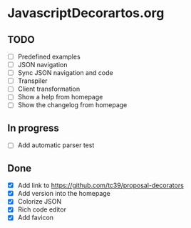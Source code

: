 # JavascriptDecorartos.org

## TODO

- [ ] Predefined examples
- [ ] JSON navigation
- [ ] Sync JSON navigation and code
- [ ] Transpiler
- [ ] Client transformation
- [ ] Show a help from homepage
- [ ] Show the changelog from homepage

## In progress

- [ ] Add automatic parser test

## Done

- [X] Add link to https://github.com/tc39/proposal-decorators
- [X] Add version into the homepage
- [X] Colorize JSON
- [X] Rich code editor
- [X] Add favicon
